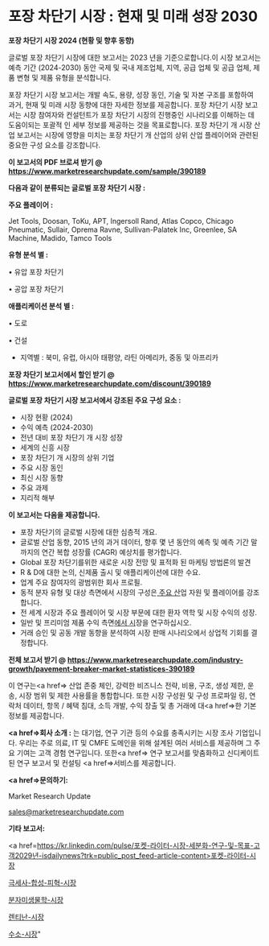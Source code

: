 # 포장 차단기 시장 : 현재 및 미래 성장 2030

<strong>포장 차단기 시장 2024 (현황 및 향후 동향)</strong>

글로벌 포장 차단기 시장에 대한 보고서는 2023 년을 기준으로합니다.이 시장 보고서는 예측 기간 (2024-2030) 동안 국제 및 국내 제조업체, 지역, 공급 업체 및 공급 업체, 제품 변형 및 제품 유형을 분석합니다.

포장 차단기 시장 보고서는 개발 속도, 용량, 성장 동인, 기술 및 자본 구조를 포함하여 과거, 현재 및 미래 시장 동향에 대한 자세한 정보를 제공합니다. 포장 차단기 시장 보고서는 시장 참여자와 컨설턴트가 포장 차단기 시장의 진행중인 시나리오를 이해하는 데 도움이되는 포괄적 인 세부 정보를 제공하는 것을 목표로합니다. 포장 차단기 개 시장 산업 보고서는 시장에 영향을 미치는 포장 차단기 개 산업의 상위 산업 플레이어와 관련된 중요한 구성 요소를 강조합니다.



<strong>이 보고서의 PDF 브로셔 받기 @ <a href=https://www.marketresearchupdate.com/sample/390189>https://www.marketresearchupdate.com/sample/390189</a></strong>



<strong>다음과 같이 분류되는 글로벌 포장 차단기 시장 :</strong>



<strong>주요 플레이어 :</strong>

Jet Tools, Doosan, ToKu, APT, Ingersoll Rand, Atlas Copco, Chicago Pneumatic, Sullair, Oprema Ravne, Sullivan-Palatek Inc, Greenlee, SA Machine, Madido, Tamco Tools



<strong>유형 분석 별 :</strong>

• 유압 포장 차단기

• 공압 포장 차단기



<strong>애플리케이션 분석 별 :</strong>

• 도로

• 건설

<ul>
  <li>지역별 : 북미, 유럽, 아시아 태평양, 라틴 아메리카, 중동 및 아프리카</li>
</ul>


<strong>포장 차단기 보고서에서 할인 받기 @ <a href=https://www.marketresearchupdate.com/discount/390189>https://www.marketresearchupdate.com/discount/390189</a></strong>



<strong>글로벌 포장 차단기 시장 보고서에서 강조된 주요 구성 요소 :</strong>
<ul>
  <li>시장 현황 (2024)</li>
  <li>수익 예측 (2024-2030)</li>
  <li>전년 대비 포장 차단기 개 시장 성장</li>
  <li>세계의 신흥 시장</li>
  <li>포장 차단기 개 시장의 상위 기업</li>
  <li>주요 시장 동인</li>
  <li>최신 시장 동향</li>
  <li>주요 과제</li>
  <li>지리적 해부</li>
</ul>


<strong>이 보고서는 다음을 제공합니다.</strong>
<ul>
  <li>포장 차단기의 글로벌 시장에 대한 심층적 개요.</li>
  <li>글로벌 산업 동향, 2015 년의 과거 데이터, 향후 몇 년 동안의 예측 및 예측 기간 말까지의 연간 복합 성장률 (CAGR) 예상치를 평가합니다.</li>
  <li>Global 포장 차단기를위한 새로운 시장 전망 및 표적화 된 마케팅 방법론의 발견</li>
  <li>R &amp; D에 대한 논의, 신제품 출시 및 애플리케이션에 대한 수요.</li>
  <li>업계 주요 참여자의 광범위한 회사 프로필.</li>
  <li>동적 분자 유형 및 대상 측면에서 시장의 구성은<a href=> 주요 산</a>업 자원 및 플레이어를 강조합니다.</li>
  <li>전 세계 시장과 주요 플레이어 및 시장 부문에 대한 환자 역학 및 시장 수익의 성장.</li>
  <li>일반 및 프리미엄 제품 수익 측면<a href=>에서 시</a>장을 연구하십시오.</li>
  <li>거래 승인 및 공동 개발 동향을 분석하여 시장 판매 시나리오에서 상업적 기회를 결정합니다.</li>
</ul>



<strong>전체 보고서 받기 @ <a href=https://www.marketresearchupdate.com/industry-growth/pavement-breaker-market-statistices-390189>https://www.marketresearchupdate.com/industry-growth/pavement-breaker-market-statistices-390189</a></strong>

이 연구는<a href=> 산업 존중</a> 체인, 강력한 비즈니스 전략, 비용, 구조, 생성 제한, 운송, 시장 범위 및 제한 사용률을 통합합니다. 또한 시장 구성원 및 구성 프로파일 링, 연락처 데이터, 항목 / 혜택 침대, 소득 개발, 수익 창출 및 총 거래에 대<a href=>한 기본 </a>정보를 제공합니다.



<strong><a href=>회사 소</a>개 :</strong>
는 대기업, 연구 기관 등의 수요를 충족시키는 시장 조사 기업입니다. 우리는 주로 의료, IT 및 CMFE 도메인을 위해 설계된 여러 서비스를 제공하며 그 주요 기여는 고객 경험 연구입니다. 또한<a href=> 연구 보</a>고서를 맞춤화하고 신디케이트 된 연구 보고서 및 컨설팅 <a href=>서비스</a>를 제공합니다.



<strong><a href=>문의하기:</a></strong>

Market Research Update

sales@marketresearchupdate.com



<strong>기타 보고서:</strong>

<a href=https://kr.linkedin.com/pulse/포켓-라이터-시장-세분화-연구-및-목표-고객2029년-isdailynews?trk=public_post_feed-article-content>포켓-라이터-시장</a>

<a href=https://www.linkedin.com/pulse/극세사-합성-피혁-시장-현재-및-미래-성장-2029-survey-spotlight-pro-24-analysis/>극세사-합성-피혁-시장</a>

<a href=https://www.linkedin.com/pulse/분자미생물학-시장-현재-및-미래-성장-2029-trend-tracking-tips-360-analysis-a9p3c/>분자미생물학-시장</a>

<a href=https://www.linkedin.com/pulse/렌티난-시장-세분화-연구-및-목표-고객2029년-analytics-avenue-adventures-24-ana-rsntf/>렌티난-시장</a>

<a href=https://www.linkedin.com/pulse/수소-시장-동향-및-성장-전망-consumer-connection-compendium-ana-mcywc/>수소-시장</a>"
